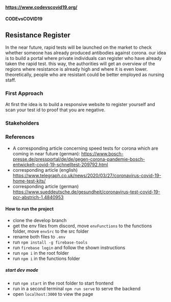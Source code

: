 #### https://www.codevscovid19.org/
#### CODEvsCOVID19

## Resistance Register

In the near future, rapid tests will be launched on the market to check whether someone has already produced antibodies against corona. our idea is to build a portal where private individuals can register who have already taken the rapid test. this way, the authorities will get an overview of the regions where resistance is already high and where it is even lower. theoretically, people who are resistant could be better employed as nursing staff.

### First Approach
At first the idea is to build a responsive website to register yourself and scan your test id to proof that you are negative.

### Stakeholders

### References
- A corresponding article concerning speed tests for corona which are coming in near future (german): https://www.bosch-presse.de/pressportal/de/de/gegen-corona-pandemie-bosch-entwickelt-covid-19-schnelltest-209792.html
- corresponding article (english) https://www.telegraph.co.uk/news/2020/03/27/coronavirus-covid-19-home-test-kits/
- corresponding article (german) https://www.sueddeutsche.de/gesundheit/coronavirus-test-covid-19-pcr-abstrich-1.4840953


#### How to run the project
- clone the develop branch
- get the env files from discord, move `envFunctions` to the functions folder, move `envSrc` to the src folder
- rename both files to `.env`
- run `npm install -g firebase-tools`
- run `firebase login` and follow the shown instructions
- run `npm i` in the root folder
- run `npm i` in the functions folder
##### start dev mode
- run `npm start` in the root folder to start frontend
- run in a second terminal `npm run serve` to serve the backend
- open `localhost:3000` to view the page
